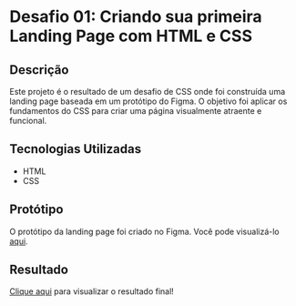 # Desafio 01: Criando sua primeira Landing Page com HTML e CSS

## Descrição
Este projeto é o resultado de um desafio de CSS onde foi construída uma landing page baseada em um protótipo do Figma. O objetivo foi aplicar os fundamentos do CSS para criar uma página visualmente atraente e funcional.

## Tecnologias Utilizadas
- HTML
- CSS

## Protótipo
O protótipo da landing page foi criado no Figma. Você pode visualizá-lo [aqui](https://www.figma.com/design/3PiokoJj9IhGDnNiWAJbz7/DIO---Desafio-01?node-id=0-1&node-type=canvas&t=r9cX0DLRCF2qu7fi-0).

## Resultado
[Clique aqui](https://marcosb4silva.github.io/trilha-css-desafio-01/) para visualizar o resultado final!